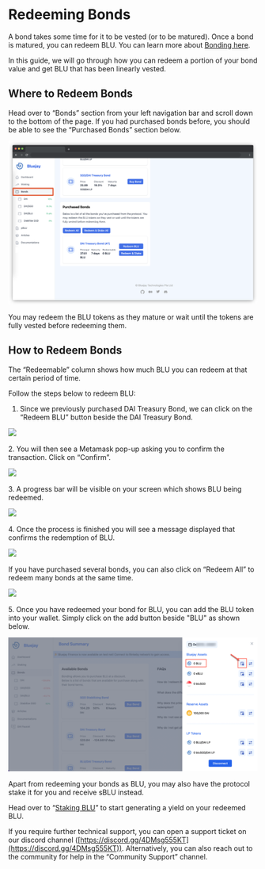 # Redeeming Bonds

A bond takes some time for it to be vested (or to be matured). Once a bond is matured, you can redeem BLU. You can learn more about [Bonding here](https://docs.bluejay.finance/basics/bonding).

In this guide, we will go through how you can redeem a portion of your bond value and get BLU that has been linearly vested.

## Where to Redeem Bonds

Head over to “Bonds” section from your left navigation bar and scroll down to the bottom of the page. If you had purchased bonds before, you should be able to see the “Purchased Bonds” section below.

![](<../../.gitbook/assets/Untitled 4 (1).png>)

You may redeem the BLU tokens as they mature or wait until the tokens are fully vested before redeeming them.

## How to Redeem Bonds

The “Redeemable” column shows how much BLU you can redeem at that certain period of time.

Follow the steps below to redeem BLU:

1. Since we previously purchased DAI Treasury Bond, we can click on the “Redeem BLU” button beside the DAI Treasury Bond.

![](../../.gitbook/assets/redeem\_BLU.png)

2\. You will then see a Metamask pop-up asking you to confirm the transaction. Click on “Confirm”.

![](../../.gitbook/assets/confirm\_metamask.png)

3\. A progress bar will be visible on your screen which shows BLU being redeemed.

![](../../.gitbook/assets/reedem\_progress\_bar.png)

4\. Once the process is finished you will see a message displayed that confirms the redemption of BLU.

![](../../.gitbook/assets/redeemption\_done.png)

If you have purchased several bonds, you can also click on “Redeem All” to redeem many bonds at the same time.

![](../../.gitbook/assets/redeem\_all.png)

5\. Once you have redeemed your bond for BLU, you can add the BLU token into your wallet. Simply click on the add button beside "BLU" as shown below.

![](<../../.gitbook/assets/add blu to wallet.png>)

Apart from redeeming your bonds as BLU, you may also have the protocol stake it for you and receive sBLU instead.&#x20;

Head over to “[Staking BLU](staking-blu.md)” to start generating a yield on your redeemed BLU.

If you require further technical support, you can open a support ticket on our discord channel ([https://discord.gg/4DMsg555KT](https://discord.gg/4DMsg555KT)). Alternatively, you can also reach out to the community for help in the “Community Support” channel.
